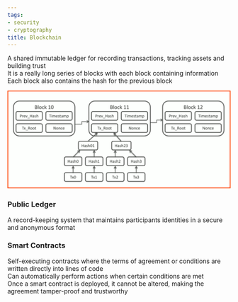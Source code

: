 ```yaml
---
tags:
- security
- cryptography
title: Blockchain
---
```


A shared immutable ledger for recording transactions, tracking assets and building trust  
It is a really long series of blocks with each block containing information  
Each block also contains the hash for the previous block

![blockchain|600](../../images/blockchain.png)

### Public Ledger
A record-keeping system that maintains participants identities in a secure and anonymous format

### Smart Contracts
Self-executing contracts where the terms of agreement or conditions are written directly into lines of code  
Can automatically perform actions when certain conditions are met  
Once a smart contract is deployed, it cannot be altered, making the agreement tamper-proof and trustworthy
